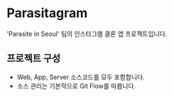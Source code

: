 # Parasitagram

'Parasite in Seoul' 팀의 인스타그램 클론 앱 프로젝트입니다.

## 프로젝트 구성

- Web, App, Server 소스코드를 모두 포함합니다.
- 소스 관리는 기본적으로 Git Flow를 따릅니다.
